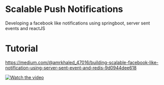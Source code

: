 # Scalable Push Notifications
Developing a facebook like notifications using springboot, server sent events and reactJS

# Tutorial
https://medium.com/@amrkhaled_47016/building-scalable-facebook-like-notification-using-server-sent-event-and-redis-9d0944dee618

[![Watch the video](https://raw.githubusercontent.com/amrkhaledccd/scalable-push-notifications/master/thumbnail.png)](https://www.youtube.com/watch?v=wv6AqLWFITA)

